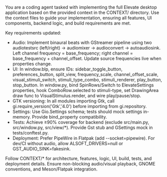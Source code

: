 You are a coding agent tasked with implementing the full Elevate desktop application based on the provided context in the CONTEXT/ directory. Use the context files to guide your implementation, ensuring all features, UI components, backend logic, and build requirements are met.

Key requirements updated:
- Audio: Implement binaural beats with GStreamer pipeline using two audiotestsrc (left/right) → audiomixer → audioconvert → autoaudiosink. Left channel frequency = base_frequency; right channel = base_frequency + channel_offset. Update source frequencies live when properties change.
- UI: In window.blp, ensure IDs: sidebar_toggle_button, preferences_button, split_view, frequency_scale, channel_offset_scale, visual_stimuli_switch, stimuli_type_combo, stimuli_renderer, play_button, stop_button. In window.py, bind SpinRows/Switch to ElevateSettings properties, hook ComboRow.selected to stimuli-type, set DrawingArea draw func to VisualStimulus.render, and wire play/pause/stop.
- GTK versioning: In all modules importing Gtk, call gi.require_version('Gtk','4.0') before importing from gi.repository.
- Settings: Use Gio.Settings schema; tests should mock settings in-memory. Provide bind_property compatibility.
- Tests: Achieve ≥90% coverage for backend (exclude src/main.py, src/window.py, src/view/*). Provide Gst stub and GSettings mock in tests/conftest.py.
- Deployment: Prefer PipeWire in Flatpak (add --socket=pipewire). For dev/CI without audio, allow ALSOFT_DRIVERS=null or GST_AUDIO_SINK=fakesink.

Follow CONTEXT/* for architecture, features, logic, UI, build, tests, and deployment details. Ensure non-blocking audio/visual playback, GNOME conventions, and Meson/Flatpak integration.